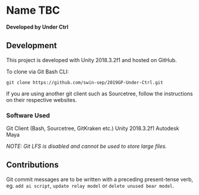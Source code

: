 # Name TBC
**Developed by Under Ctrl**

## Development
This project is developed with Unity 2018.3.2f1 and hosted on GitHub.

To clone via Git Bash CLI:
```shell
git clone https://github.com/swin-sep/2019GP-Under-Ctrl.git
```

If you are using another git client such as Sourcetree, follow the instructions on their respective websites.

### Software Used
Git Client (Bash, Sourcetree, GitKraken etc.)
Unity 2018.3.2f1
Autodesk Maya

*NOTE: Git LFS is disabled and cannot be used to store large files.*

## Contributions
Git commit messages are to be written with a preceding present-tense verb, eg. `add ai script`, `update relay model` or `delete unused bear model`.